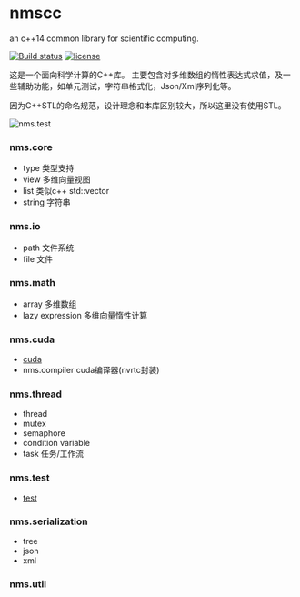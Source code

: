 # nmscc
an c++14 common library for scientific computing.

[![Build status](https://ci.appveyor.com/api/projects/status/ry9oa2mxrj8hk613/branch/master?svg=true)](https://ci.appveyor.com/project/lumpyzhu/nmscc/branch/master)
[![license](https://img.shields.io/github/license/lumpyzhu/nmscc.svg)]()

这是一个面向科学计算的C++库。
主要包含对多维数组的惰性表达式求值，及一些辅助功能，如单元测试，字符串格式化，Json/Xml序列化等。

因为C++STL的命名规范，设计理念和本库区别较大，所以这里没有使用STL。

![nms.test](https://raw.githubusercontent.com/lumpyzhu/nmscc/master/doc/nms.test.gif)

### nms.core
- type 类型支持
- view 多维向量视图
- list 类似c++ std::vector
- string 字符串

### nms.io
- path 文件系统
- file 文件

### nms.math
- array 多维数组
- lazy expression 多维向量惰性计算

### nms.cuda
- [cuda](/doc/nms.cuda.md)  
- nms.compiler cuda编译器(nvrtc封装)

### nms.thread
- thread
- mutex
- semaphore
- condition variable
- task 任务/工作流

### nms.test
- [test](/doc/nms.test.md)

### nms.serialization
- tree 
- json
- xml

### nms.util

